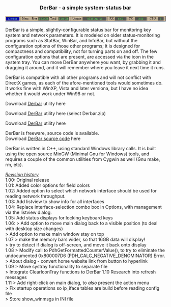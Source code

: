 ### <center>DerBar - a simple system-status bar</center>

![DerBar without title bar](images/derbar.notitle.jpg)


DerBar is a simple, slightly-configurable status bar for monitoring key system and network parameters.  It is modeled on older status-monitoring programs such as StatBar, WinBar, and InfoBar, but without the configuration options of those other programs; it is designed for compactness and compatibility, not for turning parts on and off.  The few configuration options that are present, are accessed via the icon in the system tray.  You can move DerBar anywhere you want, by grabbing it and dragging it around, and it will remember where you leave it next time it runs.  

DerBar is compatible with all other programs and will not conflict with DirectX games, as each of the afore-mentioned tools would sometimes do.  It works fine with WinXP, Vista and later versiona, but I have no idea whether it would work under Win98 or not.

Download <a href="files/DerBar.zip">Derbar</a> utility here

Download [DerBar](https://github.com/DerellLicht/bin) utility here (select Derbar.zip)

Download [DerBar](https://github.com/DerellLicht/derbar/raw/master/files/DerBar.zip) utility here

DerBar is freeware, source code is available.<br>
Download [DerBar source code](https://github.com/DerellLicht/derbar) here

DerBar is written in C++, using standard Windows library calls.  It is built using the open source MinGW (Minimal Gnu for Windows) tools, and requires a couple of the common utilities from Cygwin as well (Gnu make, rm, etc).

<u>_Revision history_</u><br>
1.00: Original release<br>
1.01: Added color options for field colors<br>
1.02: Added option to select which network interface should be used for
reading network throughput.<br>
1.03: Add listview to show info for all interfaces<br>
1.04: Replace interface-selection combo box in Options, with management via
the listview dialog.<br>
1.05: Add status displays for locking keyboard keys<br>
1.06: > Add option to move main dialog back to a visible position (to deal
with desktop size changes)<br>
       > Add option to make main window stay on top<br>
1.07 > make the memory bars wider, so that 16GB data will display!<br>
       > try to detect if dialog is off-screen, and move it back onto display<br>
1.08 > Modify call to PdhGetFormattedCounterValue(), to try to eliminate the
undocumented 0x800007D6 (PDH_CALC_NEGATIVE_DENOMINATOR) Error.<br>
       > About dialog - convert home website link from button to hyperlink<br>
1.09 > Move systray functionality to separate file<br>
       > Integrate ClearIconTray functions to DerBar 1.10 Research into
refresh messages<br>
1.11 > Add right-click on main dialog, to *also* present the action menu<br>
       > Fix startup operations so ip_iface tables are build before reading
config file<br>
       > Store show_winmsgs in INI file<br>

